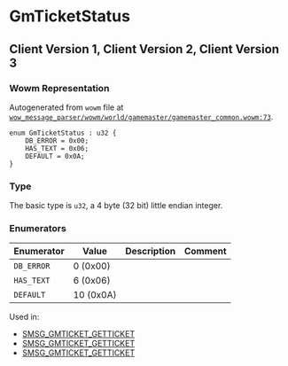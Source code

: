 # GmTicketStatus

## Client Version 1, Client Version 2, Client Version 3

### Wowm Representation

Autogenerated from `wowm` file at [`wow_message_parser/wowm/world/gamemaster/gamemaster_common.wowm:73`](https://github.com/gtker/wow_messages/tree/main/wow_message_parser/wowm/world/gamemaster/gamemaster_common.wowm#L73).

```rust,ignore
enum GmTicketStatus : u32 {
    DB_ERROR = 0x00;
    HAS_TEXT = 0x06;
    DEFAULT = 0x0A;
}
```
### Type
The basic type is `u32`, a 4 byte (32 bit) little endian integer.
### Enumerators
| Enumerator | Value  | Description | Comment |
| --------- | -------- | ----------- | ------- |
| `DB_ERROR` | 0 (0x00) |  |  |
| `HAS_TEXT` | 6 (0x06) |  |  |
| `DEFAULT` | 10 (0x0A) |  |  |

Used in:
* [SMSG_GMTICKET_GETTICKET](smsg_gmticket_getticket.md)
* [SMSG_GMTICKET_GETTICKET](smsg_gmticket_getticket.md)
* [SMSG_GMTICKET_GETTICKET](smsg_gmticket_getticket.md)

